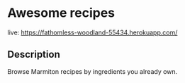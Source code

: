 # Awesome recipes

live: https://fathomless-woodland-55434.herokuapp.com/

## Description

Browse Marmiton recipes by ingredients you already own.
